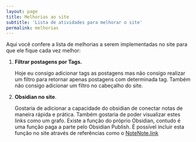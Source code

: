 ```yaml
---
layout: page
title: Melhorias ao site
subtitle: 'Lista de atividades para melhorar o site'
permalink: melhorias
---
```


Aqui você confere a lista de melhorias a serem implementadas no site para que ele fique cada vez melhor: 

1. **Filtrar postagens por Tags.**

    Hoje eu consigo adicionar tags as postagens mas não consigo realizar um filtro para retornar apenas postagens com determinada tag. Também não consigo adicionar um filtro no cabeçalho do site. 

3. **Obsidian no site**.

   Gostaria de adicionar a capacidade do obsidian de conectar notas de maneira rápida e prática. Também gostaria de poder visualizar estes links como um grafo. Existe a função do próprio Obsidian, contudo é uma função paga a parte pelo Obsidian Publish. É possível incluir esta função no site através de referências como o [NoteNote.link](https://github.com/Maxence-L/notenote.link) 

